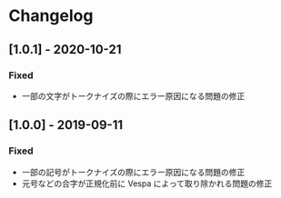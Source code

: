 # Changelog

## [1.0.1] - 2020-10-21
### Fixed
- 一部の文字がトークナイズの際にエラー原因になる問題の修正

## [1.0.0] - 2019-09-11
### Fixed
- 一部の記号がトークナイズの際にエラー原因になる問題の修正
- 元号などの合字が正規化前に Vespa によって取り除かれる問題の修正
